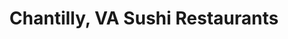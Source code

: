 ---
layout: city
title: Chantilly, VA Sushi Restaurants
permalink: /virginia/chantilly/
stateAbbr: VA
stateName: Virginia
cityName: Chantilly
---
